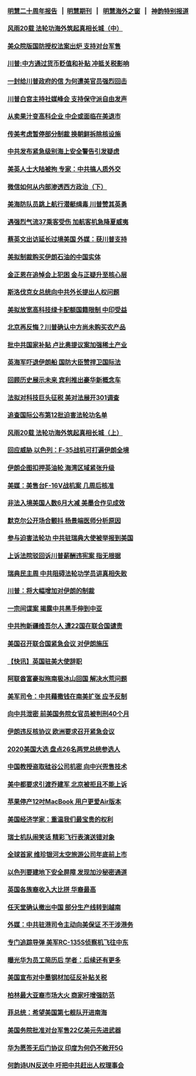 #### [明慧二十周年报告](https://github.com/gfw-breaker/mh-reports/blob/master/README.md?t=07130237) &nbsp;&nbsp;|&nbsp;&nbsp;[明慧期刊](https://github.com/gfw-breaker/mh-qikan) &nbsp;&nbsp;|&nbsp;&nbsp; [明慧海外之窗](https://github.com/gfw-breaker/mh-news/blob/master/README.md?t=07130237) &nbsp;&nbsp;|&nbsp;&nbsp; [神韵特别报道](https://github.com/gfw-breaker/mh-news/blob/master/shenyun.md?t=07130237) 

#### [风雨20载 法轮功海外筑起真相长城（中）](../pages/nsc418/n11374579.md?t=07130237) 

#### [美众院版国防授权法案出炉 支持对台军售](../pages/nsc418/n11381895.md?t=07130237) 

#### [川普:中方通过货币贬值和补贴 冲抵关税影响](../pages/nsc418/n11381846.md?t=07130237) 

#### [一封给川普政府的信 为何遭美官员强烈回击](../pages/nsc418/n11381739.md?t=07130237) 

#### [川普白宫主持社媒峰会 支持保守派自由发声](../pages/nsc418/n11381697.md?t=07130237) 

#### [从卖果汁变高科企业 中企或面临在美退市](../pages/nsc418/n11381093.md?t=07130237) 

#### [传美考虑暂停部分制裁 换朝鲜拆除核设施](../pages/nsc418/n11381367.md?t=07130237) 

#### [中共发布紧急级别海上安全警告引发疑虑](../pages/nsc418/n11381216.md?t=07130237) 

#### [美英人士大陆被拘 专家：中共搞人质外交](../pages/nsc418/n11380588.md?t=07130237) 

#### [微信如何从内部渗透西方政治（下）](../pages/nsc418/n11374252.md?t=07130237) 

#### [美海防队员跳上航行潜艇缉毒 川普赞其英勇](../pages/nsc418/n11380540.md?t=07130237) 

#### [遇强烈气流37乘客受伤 加航客机急降夏威夷](../pages/nsc418/n11380342.md?t=07130237) 

#### [蔡英文出访延长过境美国 外媒：获川普支持](../pages/nsc418/n11380074.md?t=07130237) 

#### [美拟制裁购买伊朗石油的中国实体](../pages/nsc418/n11378949.md?t=07130237) 

#### [金正恩在追悼会上犯困 金与正疑升至核心层](../pages/nsc418/n11379332.md?t=07130237) 

#### [斯洛伐克女总统向中共外长提出人权问题](../pages/nsc418/n11379177.md?t=07130237) 

#### [美拟放宽高科技绿卡配额国籍限制 中印受益](../pages/nsc418/n11378695.md?t=07130237) 

#### [北京再反悔？川普确认中方尚未购买农产品](../pages/nsc418/n11378832.md?t=07130237) 

#### [批中共国家补贴 卢比奥提议案加强稀土产业](../pages/nsc418/n11378554.md?t=07130237) 

#### [英海军吓退伊朗船 国防大臣赞捍卫国际法](../pages/nsc418/n11378652.md?t=07130237) 

#### [回顾历史展示未来 宾利推出豪华新概念车](../pages/nsc418/n11378412.md?t=07130237) 

#### [法拟对科技巨头征税 美对法展开301调查](../pages/nsc418/n11378215.md?t=07130237) 

#### [追查国际公布第12批迫害法轮功名单](../pages/nsc418/n11378273.md?t=07130237) 

#### [风雨20载 法轮功海外筑起真相长城（上）](../pages/nsc418/n11362257.md?t=07130237) 

#### [回应威胁 以色列：F-35战机可打遍伊朗全境](../pages/nsc418/n11378082.md?t=07130237) 

#### [伊朗企图扣押英油轮 海湾区域紧张升级](../pages/nsc418/n11377851.md?t=07130237) 

#### [美媒：美售台F-16V战机案 几周后核准](../pages/nsc418/n11377771.md?t=07130237) 

#### [非法入境美国人数6月大减 美墨合作见成效](../pages/nsc418/n11377308.md?t=07130237) 

#### [默克尔公开场合颤抖 杨景端医师分析原因](../pages/nsc418/n11377100.md?t=07130237) 

#### [参与迫害法轮功 中共驻瑞典大使被举报到美国](../pages/nsc418/n11376727.md?t=07130237) 

#### [上诉法院驳回诉川普薪酬违宪案 指无根据](../pages/nsc418/n11376979.md?t=07130237) 

#### [瑞典民主周 中共阻碍法轮功学员讲真相失败](../pages/nsc418/n11376814.md?t=07130237) 

#### [川普：将大幅增加对伊朗的制裁](../pages/nsc418/n11376633.md?t=07130237) 

#### [一宗间谍案 揭露中共黑手伸到中亚](../pages/nsc418/n11376477.md?t=07130237) 

#### [中共拘新疆维吾尔人 遭22国在联合国谴责](../pages/nsc418/n11376307.md?t=07130237) 

#### [美国召开联合国紧急会议 对伊朗施压](../pages/nsc418/n11376199.md?t=07130237) 

#### [【快讯】英国驻美大使辞职](../pages/nsc418/n11376087.md?t=07130237) 

#### [阿联酋富豪拟拖南极冰山回国 解决水荒问题](../pages/nsc418/n11375742.md?t=07130237) 

#### [美军司令：中共藉撒钱在南美扩张 应予反制](../pages/nsc418/n11375541.md?t=07130237) 

#### [向中共泄密 前美国务院女官员被判刑40个月](../pages/nsc418/n11374763.md?t=07130237) 

#### [伊朗违反核协议 欧洲要求召开紧急会议](../pages/nsc418/n11374980.md?t=07130237) 

#### [2020美国大选 盘点26名两党总统参选人](../pages/nsc418/n11374447.md?t=07130237) 

#### [中国教授盗取硅谷公司机密 向中兴兜售技术](../pages/nsc418/n11374684.md?t=07130237) 

#### [美中都要求引渡乔建军 北京被拒且不能上诉](../pages/nsc418/n11374492.md?t=07130237) 

#### [苹果停产12吋MacBook 用户更爱Air版本](../pages/nsc418/n11374258.md?t=07130237) 

#### [美国经济学家：重温我们最宝贵的权利](../pages/nsc418/n11374224.md?t=07130237) 

#### [瑞士机队闹笑话 精彩飞行表演送错对象](../pages/nsc418/n11374240.md?t=07130237) 

#### [全球首家 维珍银河太空旅游公司年底前上市](../pages/nsc418/n11374098.md?t=07130237) 

#### [以色列要建地下安全屏障 发现加沙秘密通道](../pages/nsc418/n11374020.md?t=07130237) 

#### [英国各族裔收入大比拼  华裔最高](../pages/nsc418/n11374091.md?t=07130237) 

#### [任天堂确认撤出中国 部分生产线转到越南](../pages/nsc418/n11374101.md?t=07130237) 

#### [外媒：中共驻港司令主动向美保证 不干涉港务](../pages/nsc418/n11373673.md?t=07130237) 

#### [专门追踪导弹 美军RC-135S侦察机飞往中东](../pages/nsc418/n11373733.md?t=07130237) 

#### [曝光华为员工简历后 学者：后续还有更多](../pages/nsc418/n11373245.md?t=07130237) 

#### [美国宣布对中墨钢材加征反补贴关税](../pages/nsc418/n11373591.md?t=07130237) 

#### [柏林最大亚裔市场大火 商家吁增强防范](../pages/nsc418/n11373505.md?t=07130237) 

#### [菲总统：希望美国第七舰队开进南海](../pages/nsc418/n11373325.md?t=07130237) 

#### [美国务院批准对台军售22亿美元先进武器](../pages/nsc418/n11372759.md?t=07130237) 

#### [华为愿签无后门协议 印度为何仍不敞开5G](../pages/nsc418/n11372425.md?t=07130237) 

#### [何韵诗UN反送中 吁把中共赶出人权理事会](../pages/nsc418/n11372333.md?t=07130237) 

